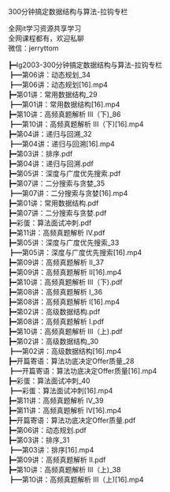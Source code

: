 300分钟搞定数据结构与算法-拉钩专栏

全网it学习资源共享学习<br>全网课程都有，欢迎私聊<br>微信：jerryttom<br>

┣━lg2003-300分钟搞定数据结构与算法-拉钩专栏<br> ┣━第06讲：动态规划_34<br> ┣━第06讲：动态规划[16].mp4<br> ┣━第01讲：常用数据结构_29<br> ┣━第01讲：常用数据结构[16].mp4<br> ┣━第10讲：高频真题解析 III（下)_86<br> ┣━第10讲：高频真题解析 III（下)[16].mp4<br> ┣━第04讲：递归与回溯_32<br> ┣━第04讲：递归与回溯[16].mp4<br> ┣━第03讲：排序.pdf<br> ┣━第04讲：递归与回溯.pdf<br> ┣━第05讲：深度与广度优先搜索.pdf<br> ┣━第07讲：二分搜索与贪婪_35<br> ┣━第07讲：二分搜索与贪婪[16].mp4<br> ┣━第01讲：常用数据结构.pdf<br> ┣━第07讲：二分搜索与贪婪.pdf<br> ┣━彩蛋：算法面试冲刺.pdf<br> ┣━第11讲：高频真题解析 IV.pdf<br> ┣━第05讲：深度与广度优先搜索_33<br> ┣━第05讲：深度与广度优先搜索[16].mp4<br> ┣━第09讲：高频真题解析 II_37<br> ┣━第09讲：高频真题解析 II[16].mp4<br> ┣━第10讲：高频真题解析 III（下).pdf<br> ┣━第08讲：高频真题解析 I_36<br> ┣━第08讲：高频真题解析 I[16].mp4<br> ┣━第02讲：高级数据结构.pdf<br> ┣━第08讲：高频真题解析 I.pdf<br> ┣━第10讲：高频真题解析 III（上).pdf<br> ┣━第02讲：高级数据结构_30<br> ┣━第02讲：高级数据结构[16].mp4<br> ┣━开篇寄语：算法功底决定Offer质量_28<br> ┣━开篇寄语：算法功底决定Offer质量[16].mp4<br> ┣━彩蛋：算法面试冲刺_40<br> ┣━彩蛋：算法面试冲刺[16].mp4<br> ┣━第11讲：高频真题解析 IV_39<br> ┣━第11讲：高频真题解析 IV[16].mp4<br> ┣━开篇寄语：算法功底决定Offer质量.pdf<br> ┣━第06讲：动态规划.pdf<br> ┣━第03讲：排序_31<br> ┣━第03讲：排序[16].mp4<br> ┣━第09讲：高频真题解析 II.pdf<br> ┣━第10讲：高频真题解析 III（上)_38<br> ┣━第10讲：高频真题解析 III（上)[16].mp4